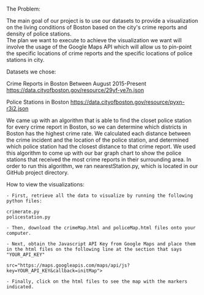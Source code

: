 The Problem:

The main goal of our project is to use our datasets to provide a visualization on the living conditions of Boston based on the city's 
crime reports and density of police stations.  
The plan we want to execute to achieve the visualization we want will involve the usage of the Google Maps API which will allow us to pin-point the 
specific locations of crime reports and the specific locations of police stations in city. 

Datasets we chose:

Crime Reports in Boston Between August 2015-Present
https://data.cityofboston.gov/resource/29yf-ye7n.json

Police Stations in Boston
https://data.cityofboston.gov/resource/pyxn-r3i2.json

We came up with an algorithm that is able to find the closet police station for every crime report in Boston, so we can determine which districts in Boston has
the highest crime rate. We calculated each distance between the crime incident and the location of the police station, and determined which police station had 
the closest distance to that crime report. We used this algorithm to come up with our bar graph chart to show the police stations that received the most crime
reports in their surrounding area. In order to run this algorithm, we ran nearestStation.py, which is located in our GitHub project directory.

How to view the visualizations:

	- First, retrieve all the data to visualize by running the following python files:

	crimerate.py
	policestation.py

	- Then, download the crimeMap.html and policeMap.html files onto your computer.

	- Next, obtain the Javascript API Key from Google Maps and place them in the html files on the following line at the section that says "YOUR_API_KEY"

	src="https://maps.googleapis.com/maps/api/js?key=YOUR_API_KEY&callback=initMap">

	- Finally, click on the html files to see the map with the markers indicated.
